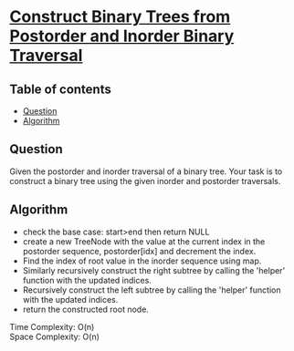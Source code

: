 # [Construct Binary Trees from Postorder and Inorder Binary Traversal](https://www.codingninjas.com/studio/problems/construct-binary-tree-from-inorder-and-postorder-traversal_8230837?challengeSlug=striver-sde-challenge&leftPanelTab=1)

## Table of contents

- [Question](#question)
- [Algorithm](#algorithm)

## Question
Given the postorder and inorder traversal of a binary tree. Your task is to construct a binary tree using the given inorder and postorder traversals.

## Algorithm
- check the base case: start>end then return NULL
- create a new TreeNode with the value at the current index in the postorder sequence, postorder[idx] and decrement the index.
- Find the index of root value in the inorder sequence using map.
- Similarly recursively construct the right subtree by calling the 'helper' function with the updated indices.
- Recursively construct the left subtree by calling the 'helper' function with the updated indices.
- return the constructed root node.

Time Complexity: O(n)</br>
Space Complexity: O(n)